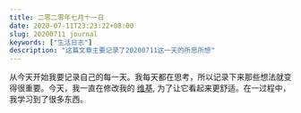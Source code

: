 ```yaml
---
title: 二零二零年七月十一日
date: 2020-07-11T23:23:22+08:00
slug: 20200711 journal
keywords: ["生活日志"]
description: "这篇文章主要记录了20200711这一天的所思所想"
---
```


从今天开始我要记录自己的每一天。我每天都在思考，所以记录下来那些想法就变得很重要。今天，我一直在修改我的 [维基](https://wiki.yidajiabei.xyz/), 为了让它看起来更舒适。在一过程中，我学习到了很多东西。